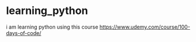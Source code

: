 # learning_python
i am learning python using this course https://www.udemy.com/course/100-days-of-code/ 
